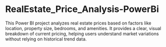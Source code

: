 # RealEstate_Price_Analysis-PowerBi
This Power BI project analyzes real estate prices based on factors like location, property size, bedrooms, and amenities. It provides a clear, visual breakdown of current pricing, helping users understand market variations without relying on historical trend data.
